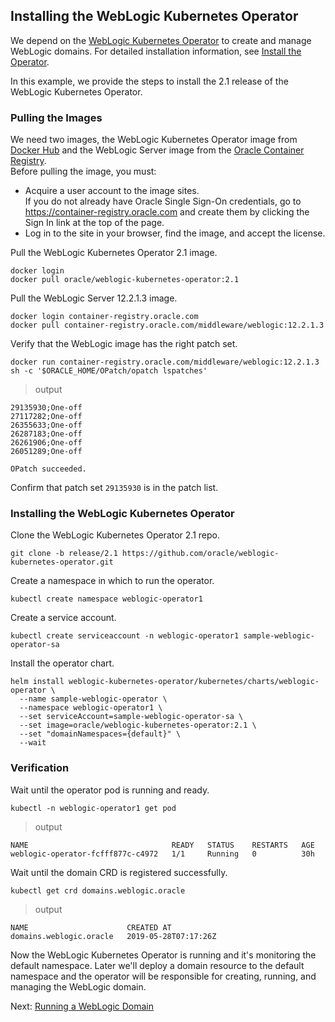 ## Installing the WebLogic Kubernetes Operator
We depend on the [WebLogic Kubernetes Operator](https://github.com/oracle/weblogic-kubernetes-operator) to create and manage WebLogic domains. For detailed installation information, see [Install the Operator](https://oracle.github.io/weblogic-kubernetes-operator/userguide/managing-operators/installation/).

In this example, we provide the steps to install the 2.1 release of the WebLogic Kubernetes Operator.

### Pulling the Images
We need two images, the WebLogic Kubernetes Operator image from [Docker Hub](https://hub.docker.com) and the WebLogic Server image from the [Oracle Container Registry](https://container-registry.oracle.com).  
Before pulling the image, you must:
- Acquire a user account to the image sites.  
  If you do not already have Oracle Single Sign-On credentials, go to https://container-registry.oracle.com and create them by clicking the Sign In link at the top of the page.
- Log in to the site in your browser, find the image, and accept the license.

Pull the WebLogic Kubernetes Operator 2.1 image.
```
docker login
docker pull oracle/weblogic-kubernetes-operator:2.1
```
Pull the WebLogic Server 12.2.1.3 image.
```
docker login container-registry.oracle.com
docker pull container-registry.oracle.com/middleware/weblogic:12.2.1.3
```

Verify that the WebLogic image has the right patch set.
```
docker run container-registry.oracle.com/middleware/weblogic:12.2.1.3  sh -c '$ORACLE_HOME/OPatch/opatch lspatches'
```
> output
```
29135930;One-off
27117282;One-off
26355633;One-off
26287183;One-off
26261906;One-off
26051289;One-off

OPatch succeeded.
```
Confirm that patch set `29135930` is in the patch list.

### Installing the WebLogic Kubernetes Operator

Clone the WebLogic Kubernetes Operator 2.1 repo.
```
git clone -b release/2.1 https://github.com/oracle/weblogic-kubernetes-operator.git
```
Create a namespace in which to run the operator.
```
kubectl create namespace weblogic-operator1
```
Create a service account.
```
kubectl create serviceaccount -n weblogic-operator1 sample-weblogic-operator-sa
```
Install the operator chart.
```
helm install weblogic-kubernetes-operator/kubernetes/charts/weblogic-operator \
  --name sample-weblogic-operator \
  --namespace weblogic-operator1 \
  --set serviceAccount=sample-weblogic-operator-sa \
  --set image=oracle/weblogic-kubernetes-operator:2.1 \
  --set "domainNamespaces={default}" \
  --wait
```

### Verification
Wait until the operator pod is running and ready.
```
kubectl -n weblogic-operator1 get pod
```
> output
```
NAME                                READY   STATUS    RESTARTS   AGE
weblogic-operator-fcfff877c-c4972   1/1     Running   0          30h
```
Wait until the domain CRD is registered successfully.
```
kubectl get crd domains.weblogic.oracle
```
> output
```
NAME                      CREATED AT
domains.weblogic.oracle   2019-05-28T07:17:26Z
```

Now the WebLogic Kubernetes Operator is running and it's monitoring the default namespace. Later we'll deploy a domain resource to the default namespace and the operator will be responsible for creating, running, and managing the WebLogic domain.

Next: [Running a WebLogic Domain](04-wls-domain.md)
